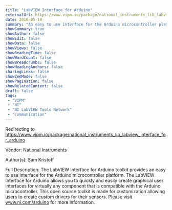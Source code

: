 ```yaml
---
title: "LabVIEW Interface for Arduino"
externalUrl: https://www.vipm.io/package/national_instruments_lib_labview_interface_for_arduino
date: 2016-05-19
summary: "An easy to use interface for the Arduino microcontroller platform."
showSummary: true
showAuthor: false
showEdit: false
showData: false
showViews: false
showReadingTime: false
showWordCount: false
showBreadcrumbs: false
showHeadingAnchors: false
sharingLinks: false
showZenMode: false
showPagination: false
showRelatedContent: false
draft: false
tags:
 - "VIPM"
 - "NI"
 - "NI LabVIEW Tools Network"
 - "communication"
---
```


Redirecting to https://www.vipm.io/package/national_instruments_lib_labview_interface_for_arduino

Vendor: National Instruments

Author(s): Sam Kristoff
 
Full Description:
The LabVIEW Interface for Arduino toolkit provides an easy to use interface for the Arduino microcontroller platform.  The LabVIEW Interface for Arduino allows you to quickly and easily create graphical user interfaces for virtually any component that is compatible with the Arduino microcontroller.  This open source toolkit is made for customization allowing users to create custom drivers for their sensors.  Please visit www.ni.com/arduino for more information.